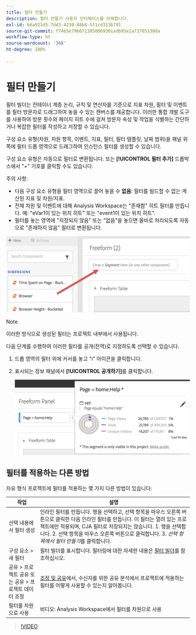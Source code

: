```yaml
---
title: 필터 만들기
description: 필터 만들기 사용자 인터페이스를 이해합니다.
exl-id: b6a921d5-7dd3-4230-88b8-5f1cd313b791
source-git-commit: f74b5e79b6713050869301adb95e2a73705330da
workflow-type: ht
source-wordcount: '368'
ht-degree: 100%

---
```


# 필터 만들기

필터 빌더는 컨테이너 계층 논리, 규칙 및 연산자를 기준으로 지표 차원, 필터 및 이벤트를 필터 방문자로 드래그하여 놓을 수 있는 캔버스를 제공합니다. 이러한 통합 개발 도구를 사용하여 방문 횟수와 페이지 히트 수에 걸쳐 방문자 속성 및 작업을 식별하는 간단하거나 복잡한 필터를 작성하고 저장할 수 있습니다.

구성 요소 유형(차원, 차원 항목, 이벤트, 지표, 필터, 필터 템플릿, 날짜 범위)을 패널 위쪽에 필터 드롭 영역으로 드래그하여 인스턴스 필터를 생성할 수 있습니다.

구성 요소 유형은 자동으로 필터로 변환됩니다. 또는 **[!UICONTROL 필터 추가]** 드롭박스에서 &quot;+&quot; 기호를 클릭할 수도 있습니다.

주의 사항:

* 다음 구성 요소 유형을 필터 영역으로 끌어 놓을 수 **없음**: 필터를 빌드할 수 없는 계산된 지표 및 차원/지표.
* 전체 차원 및 이벤트에 대해 Analysis Workspace는 &quot;존재함&quot; 히트 필터를 만듭니다. 예: &quot;eVar1이 있는 위치 히트&quot; 또는 &quot;event1이 있는 위치 히트&quot;.
* 필터를 놓는 영역에 &quot;지정되지 않음&quot; 또는 &quot;없음&quot;을 놓으면 올바로 처리되도록 자동으로 &quot;존재하지 않음&quot; 필터로 변환됩니다.

![](assets/segment-dropzone.png)

>[!NOTE]
>
>이러한 방식으로 생성된 필터는 프로젝트 내부에서 사용됩니다.

다음 단계를 수행하여 이러한 필터를 공개(전역)로 지정하도록 선택할 수 있습니다.

1. 드롭 영역의 필터 위에 커서를 놓고 &quot;i&quot; 아이콘을 클릭합니다.
1. 표시되는 정보 패널에서 **[!UICONTROL 공개하기]**&#x200B;를 클릭합니다.

   ![](assets/segment-info.png)

## 필터를 적용하는 다른 방법

자유 형식 프로젝트에 필터를 적용하는 몇 가지 다른 방법이 있습니다:

| 작업 | 설명 |
|--- |--- |
| 선택 내용에서 필터 생성 | 인라인 필터를 만듭니다. 행을 선택하고, 선택 항목을 마우스 오른쪽 버튼으로 클릭한 다음 인라인 필터를 만듭니다. 이 필터는 열려 있는 프로젝트에만 적용되며, CJA 필터로 저장되지는 않습니다. 1. 행을 선택합니다.  2. 선택 항목을 마우스 오른쪽 버튼으로 클릭합니다.  3. *선택 항목에서 필터 만들기*&#x200B;를 클릭합니다. |
| 구성 요소 > 새 필터 | 필터 빌더를 표시합니다. 필터링에 대한 자세한 내용은 [필터 빌더](https://experienceleague.adobe.com/docs/analytics/components/segmentation/segmentation-workflow/seg-build.html?lang=ko-KR)를 참조하십시오. |
| 공유 > 프로젝트 공유 또는 공유 > 프로젝트 데이터 조정 | [조정 및 공유](https://experienceleague.adobe.com/docs/analytics/analyze/analysis-workspace/curate-share/curate.html?lang=ko-KR#concept_4A9726927E7C44AFA260E2BB2721AFC6)에서, 수신자를 위한 공유 분석에서 프로젝트에 적용하는 필터를 어떻게 사용할 수 있는지 알아봅니다. |
| 필터를 차원으로 사용 | 비디오: Analysis Workspace에서 필터를 차원으로 사용 |

>[!VIDEO](https://video.tv.adobe.com/v/23974)
